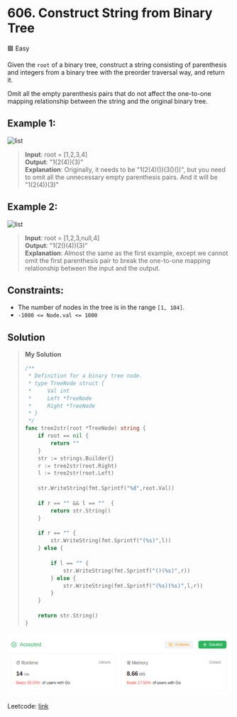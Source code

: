# 606. Construct String from Binary Tree
🟩 Easy

Given the `root` of a binary tree, construct a string consisting of parenthesis and integers from a binary tree with the preorder traversal way, and return it.

Omit all the empty parenthesis pairs that do not affect the one-to-one mapping relationship between the string and the original binary tree.

## Example 1:
![list](https://assets.leetcode.com/uploads/2021/05/03/cons1-tree.jpg)
> **Input**: root = [1,2,3,4] \
> **Output**: "1(2(4))(3)" \
> **Explanation**: Originally, it needs to be "1(2(4)())(3()())", but you need to omit all the unnecessary empty parenthesis pairs. And it will be "1(2(4))(3)"

## Example 2:
![list](https://assets.leetcode.com/uploads/2021/05/03/cons2-tree.jpg)
> **Input**: root = [1,2,3,null,4] \
> **Output**: "1(2()(4))(3)" \
> **Explanation**: Almost the same as the first example, except we cannot omit the first parenthesis pair to break the one-to-one mapping relationship between the input and the output.

## Constraints:
* The number of nodes in the tree is in the range `[1, 104]`.
* `-1000 <= Node.val <= 1000`

## Solution
> **My Solution**
> ```go
> /**
>  * Definition for a binary tree node.
>  * type TreeNode struct {
>  *     Val int
>  *     Left *TreeNode
>  *     Right *TreeNode
>  * }
>  */
> func tree2str(root *TreeNode) string {
>     if root == nil {
>         return ""
>     }
>     str := strings.Builder{}
>     r := tree2str(root.Right)
>     l := tree2str(root.Left)
>     
>     str.WriteString(fmt.Sprintf("%d",root.Val))
>     
>     if r == "" && l == ""  {
>         return str.String()
>     }
>     
>     if r == "" {
>         str.WriteString(fmt.Sprintf("(%s)",l))
>     } else {
>     
>         if l == "" {
>             str.WriteString(fmt.Sprintf("()(%s)",r))
>         } else {
>             str.WriteString(fmt.Sprintf("(%s)(%s)",l,r))
>         }
>     }
> 
>     return str.String()
> }
> ```

![result](606.png)

Leetcode: [link](https://leetcode.com/problems/construct-string-from-binary-tree/description)